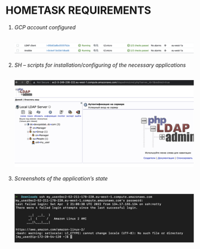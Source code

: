 # HOMETASK REQUIREMENTS 

1. ###### GCP account configured 

   ![](images/awsEC2.png)

2. ###### SH – scripts for installation/configuring of the necessary applications

   ![](images/phpLDAP.png)

3. ###### Screenshots of the application’s state 

   ![](images/successLogin.png)